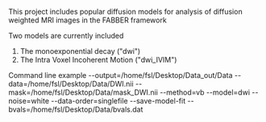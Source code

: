 This project includes popular diffusion models for analysis of diffusion weighted MRI images in the FABBER framework

Two models are currently included 
1.  The monoexponential decay ("dwi")
2.  The Intra Voxel Incoherent Motion ("dwi_IVIM")     

Command line example
--output=/home/fsl/Desktop/Data_out/Data
--data=/home/fsl/Desktop/Data/DWI.nii
--mask=/home/fsl/Desktop/Data/mask_DWI.nii
--method=vb
--model=dwi
--noise=white 
--data-order=singlefile 
--save-model-fit 
--bvals=/home/fsl/Desktop/Data/bvals.dat